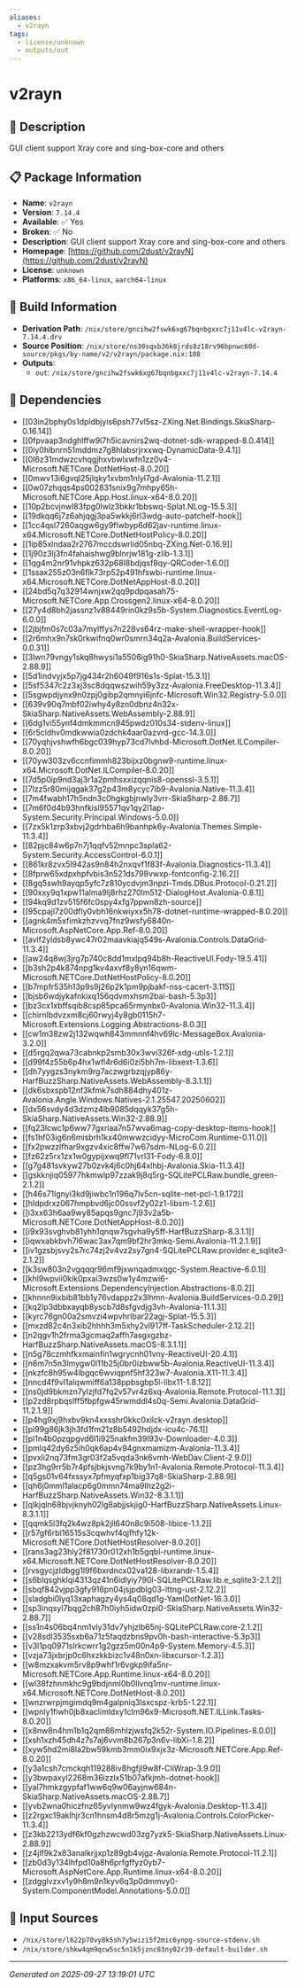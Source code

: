 ```yaml
---
aliases:
  - v2rayn
tags:
  - license/unknown
  - outputs/out
---
```


# v2rayn

## 📝 Description

GUI client support Xray core and sing-box-core and others

## 📋 Package Information

- **Name**: `v2rayn`
- **Version**: `7.14.4`
- **Available**: ✅ Yes
- **Broken**: ✅ No
- **Description**: GUI client support Xray core and sing-box-core and others
- **Homepage**: [https://github.com/2dust/v2rayN](https://github.com/2dust/v2rayN)
- **License**: `unknown`
- **Platforms**: `x86_64-linux`, `aarch64-linux`

## 🔧 Build Information

- **Derivation Path**: `/nix/store/gncihw2fswk6xg67bqnbgxxc7j11v4lc-v2rayn-7.14.4.drv`
- **Source Position**: `/nix/store/ns30sqxb36k8jrds8z18rv96bpnwc60d-source/pkgs/by-name/v2/v2rayn/package.nix:108`
- **Outputs**:
  - `out`:  `/nix/store/gncihw2fswk6xg67bqnbgxxc7j11v4lc-v2rayn-7.14.4`

## 🔗 Dependencies

- [[03in2bphy0s1dpldbjyis6psh77vl5sz-ZXing.Net.Bindings.SkiaSharp-0.16.14]]
- [[0fpvaap3ndghlffw9l7h5icavnirs2wq-dotnet-sdk-wrapped-8.0.414]]
- [[0iy0hlbnrn51mddmz7g8hlabsrjrxxwq-DynamicData-9.4.1]]
- [[0l6z31mdwzcvhqgjhxvbwlxwfn1zz0v4-Microsoft.NETCore.DotNetHost-8.0.20]]
- [[0mwv13i6gvql25jlqky1xvbm1nlyl7gd-Avalonia-11.2.1]]
- [[0w07zhqqs4ps002831snix9g7mhpy65h-Microsoft.NETCore.App.Host.linux-x64-8.0.20]]
- [[10p2bcvjnwl83fpg0lwlz3bkkr1bbswq-Splat.NLog-15.5.3]]
- [[19dkqq6j7z6ahjqgj3pa5wkkj6rl3wdg-auto-patchelf-hook]]
- [[1cc4qsl7260aqgw6gy9flwbyp6d62jav-runtime.linux-x64.Microsoft.NETCore.DotNetHostPolicy-8.0.20]]
- [[1ip85xlndaa2r2767mccdswrlid05nbq-ZXing.Net-0.16.9]]
- [[1j90z3lj3fn4fahaishwg9blnrjw181g-zlib-1.3.1]]
- [[1qg4m2nr91vhpkz632p68l8bdjqsf8qy-QRCoder-1.6.0]]
- [[1ssax255z03n6flk73rp52p491hfswbi-runtime.linux-x64.Microsoft.NETCore.DotNetAppHost-8.0.20]]
- [[24bd5q7q32914wnjxw2qq9pdpqasah75-Microsoft.NETCore.App.Crossgen2.linux-x64-8.0.20]]
- [[27y4d8bh2jassnz1v88449rin0kz9s5b-System.Diagnostics.EventLog-6.0.0]]
- [[2jbjfm0s7c03a7mylffys7n228vs64rz-make-shell-wrapper-hook]]
- [[2r6mhx9n7sk0rkwifnq0wr0smrn34q2a-Avalonia.BuildServices-0.0.31]]
- [[3lwn79vngy1skq8hwysi1a5506ig91h0-SkiaSharp.NativeAssets.macOS-2.88.9]]
- [[5d1indvyjx5p7jg434r2h6049f916s1s-Splat-15.3.1]]
- [[5sf5347c2z3xj3sc8dqqwszwih59y3zz-Avalonia.FreeDesktop-11.3.4]]
- [[5sgwpdjynx9n0zpj0gibp2qmnyi6jnfc-Microsoft.Win32.Registry-5.0.0]]
- [[639v90q7mbf02iwhy4y8zn0dbnz4n32x-SkiaSharp.NativeAssets.WebAssembly-2.88.9]]
- [[6dg1vi55ynf4dmkmmcn945pwdz010s34-stdenv-linux]]
- [[6r5cldhv0mdkwwia0zdchk4aar0azvrd-gcc-14.3.0]]
- [[70yqhjvshwfh6bgc039hyp73cd7lvhbd-Microsoft.DotNet.ILCompiler-8.0.20]]
- [[70yw303zv6ccnfimmh823bijxz0bgnw9-runtime.linux-x64.Microsoft.DotNet.ILCompiler-8.0.20]]
- [[7d5p0ip9nd3aj3r1a2pmhsxxizqqnis8-openssl-3.5.1]]
- [[7lzz5r80mijqgak37g2p43m8ycyc7ib9-Avalonia.Native-11.3.4]]
- [[7m4fwabh17h5ndn3c0hgkgbjnwly3vrr-SkiaSharp-2.88.7]]
- [[7m6f0d4b93hnfkisl95571qv1qy2l1ap-System.Security.Principal.Windows-5.0.0]]
- [[7zx5k1zrp3xbvj2gdrhba6h9banhpk6y-Avalonia.Themes.Simple-11.3.4]]
- [[82pjc84w6p7n7j1qqfv52mnpc3spla62-System.Security.AccessControl-6.0.1]]
- [[861kr8zvx5l942as9n84h2nxqvf1f83f-Avalonia.Diagnostics-11.3.4]]
- [[8fprw65xdpxhpfvbis3n521ds798vwxp-fontconfig-2.16.2]]
- [[8gq5swh9ayqp5yfc7z810ycdvjm3npzi-Tmds.DBus.Protocol-0.21.2]]
- [[90xxy9q1xpw11alma9lj8rhz270lm512-DialogHost.Avalonia-0.8.1]]
- [[94kq9d1zv515f6fc0spy4xfg7ppwn8zh-source]]
- [[95cpajl7z00dfly0vbh16nkwiyxx5h78-dotnet-runtime-wrapped-8.0.20]]
- [[agnk4m5xfimkzhzvvq7fnz9wsfy6840n-Microsoft.AspNetCore.App.Ref-8.0.20]]
- [[avlf2yldsb8ywc47r02maavkiajq549s-Avalonia.Controls.DataGrid-11.3.4]]
- [[aw24q8wj3jrg7p740c8dd1mxlpq94b8h-ReactiveUI.Fody-19.5.41]]
- [[b3sh2p4k874npg1kv4axvf8y8yn16qwm-Microsoft.NETCore.DotNetHostPolicy-8.0.20]]
- [[b7mpfr535h13p9s9j26p2k1pm9pjbakf-nss-cacert-3.115]]
- [[bjsb6wdjykafnkixq156qdvmxhsm2bai-bash-5.3p3]]
- [[bz3cx1xbffsqib8csp85pca65rmynbx0-Avalonia.Win32-11.3.4]]
- [[chirnlbdvzxm8cj60rwyj4y8gb0115h7-Microsoft.Extensions.Logging.Abstractions-8.0.3]]
- [[cw1m38zw2j132wqwh843mmnnf4hv69lc-MessageBox.Avalonia-3.2.0]]
- [[d5rgq2qwa73cabnkp2smb30x3wvi326f-xdg-utils-1.2.1]]
- [[d99f4z55b6p4hx1wfl4r6d6i0zi5bh7m-libxext-1.3.6]]
- [[dh7yygzs3nykm9rg7aczwgrbzqjyp86y-HarfBuzzSharp.NativeAssets.WebAssembly-8.3.1.1]]
- [[dk6sbxspb12nf3kfmk7sdh884dhy401z-Avalonia.Angle.Windows.Natives-2.1.25547.20250602]]
- [[dx56svdy4d3dzmz4lb9085dqqyk37g5h-SkiaSharp.NativeAssets.Win32-2.88.9]]
- [[fq23lcwc1p6ww77gxriaa7n57wva6mag-copy-desktop-items-hook]]
- [[fs1hf03ig6n6misbrh1kx40mwwzcidyy-MicroCom.Runtime-0.11.0]]
- [[fx2pwzzlfhar9xgzv4xic8ffw7w67sdm-NLog-6.0.2]]
- [[fz62z5rx1zx1w0gypijxwq9fl71vrl31-Fody-6.8.0]]
- [[g7g481svkyw27b0zvk4j6c0hj64xlhbj-Avalonia.Skia-11.3.4]]
- [[gskknjiq05977hkmwlp97zzak9j8q5rg-SQLitePCLRaw.bundle_green-2.1.2]]
- [[h46s71lgnyi3kd9jiwbc1n196q7lv5cn-sqlite-net-pcl-1.9.172]]
- [[hldpdrxz067hmpbvd6jc00ssvf2y02z1-libsm-1.2.6]]
- [[i3xx63h6aa9wy85apqs9gnc7j93v2a5b-Microsoft.NETCore.DotNetAppHost-8.0.20]]
- [[i9x93svghvb81yhh1qnqw7sgvha9y5ff-HarfBuzzSharp-8.3.1.1]]
- [[iqwxabkbvh7l6wac3ax7qm9bf2hr3mkq-Semi.Avalonia-11.2.1.9]]
- [[iv1gzsbjsvy2s7rc74zj2v4vz2sy7gn4-SQLitePCLRaw.provider.e_sqlite3-2.1.2]]
- [[k3sw803n2vgqqqr96mf9jxwnqadmxqgc-System.Reactive-6.0.1]]
- [[khl9wpvii0kik0pxai3wzs0w1y4mzwi6-Microsoft.Extensions.DependencyInjection.Abstractions-8.0.2]]
- [[khnnn9ixbib81bb1y76vdappz2x3lhmn-Avalonia.BuildServices-0.0.29]]
- [[kq2lp3dbbxayqb8yscb7d8sfgvdjg3vh-Avalonia-11.1.3]]
- [[kyrc76gn00a2smvzi4wpvhrlbar22agj-Splat-15.5.3]]
- [[mxzd82c4n3xib2hhhh3m5xhy2vl917ff-TaskScheduler-2.12.2]]
- [[n2qgv1h2frma3gcmaq2affh7asgxgzbz-HarfBuzzSharp.NativeAssets.macOS-8.3.1.1]]
- [[n5g78czmhfkxmainfin1wgrycnh01vny-ReactiveUI-20.4.1]]
- [[n6m7n5n3lmygw0l11b25j0br0izbww5b-Avalonia.ReactiveUI-11.3.4]]
- [[nkzfc8h95w4lbgqc6wviqpnf5hf323w7-Avalonia.X11-11.3.4]]
- [[nncd4f9vl1alqwmiff6a138ppbsgbp5l-libx11-1.8.12]]
- [[ns0jd9bkmzn7ylzjfd7fq2v57vr4z6xq-Avalonia.Remote.Protocol-11.1.3]]
- [[p2zd8rpbqslff5fbpfgw45rwmddl4s0q-Semi.Avalonia.DataGrid-11.2.1.9]]
- [[p4hg9xj9hxbv9kn4xxsshr0kkc0xilck-v2rayn.desktop]]
- [[pi99g86jk3jh3fd1fm21z8b5492hdjdx-icu4c-76.1]]
- [[pl1n4b0pzqpgvd6l1i925nakfm39l93v-Downloader-4.0.3]]
- [[pmlq42dy6z5ih0qk6ap4v94gnxmamizm-Avalonia-11.3.4]]
- [[pvxli2nq73fm3gr03f2a5vqda3nk6vmh-WebDav.Client-2.9.0]]
- [[pz3hg9rr5b7r4pfsjbkjsvng7k9by1n1-Avalonia.Remote.Protocol-11.3.4]]
- [[q5gs01v64fxssyx7pfmyqfxp1big37q8-SkiaSharp-2.88.9]]
- [[qh6j0mml1alacp6g0mmn74ma9lhz2g2i-HarfBuzzSharp.NativeAssets.Win32-8.3.1.1]]
- [[qlkjqln68bjvjknyh02lg8abjjskjig0-HarfBuzzSharp.NativeAssets.Linux-8.3.1.1]]
- [[qqmk5l3fq2k4wz8pk2jll640n8c9i508-libice-1.1.2]]
- [[r57gf6rbl16515s3cqwhvf4qjfhfy12k-Microsoft.NETCore.DotNetHostResolver-8.0.20]]
- [[rans3ag23hly2f81730r012xh1b5gqbl-runtime.linux-x64.Microsoft.NETCore.DotNetHostResolver-8.0.20]]
- [[rvsgycjzldbgg1l9f6bxrdncx02va128-libxrandr-1.5.4]]
- [[s6blqsghklqi4313qz41n6idlyiy790l-SQLitePCLRaw.lib.e_sqlite3-2.1.2]]
- [[sbqf842vjpp3gfy916pn04jsjpdblg03-lttng-ust-2.12.2]]
- [[sladgbi0lyq13xaphagzy4ys4q08qd1g-YamlDotNet-16.3.0]]
- [[sp3inqsyl7bqg2ch87h0iyh5idw0zpi0-SkiaSharp.NativeAssets.Win32-2.88.7]]
- [[ss1n4s06bq4nm1vly31dv7yhjzlb65nj-SQLitePCLRaw.core-2.1.2]]
- [[v28sdl3535sxb6a71z5faqdzbns9pv0h-bash-interactive-5.3p3]]
- [[v3l1pq0971slrkcwrr1g2gzz5m00n4p9-System.Memory-4.5.3]]
- [[vzja73jxbrjp0c6hxzkkbizc1v48n0xn-libxcursor-1.2.3]]
- [[w8mzxakvm5rv8p9whf1r6vgkp9ifa5nr-Microsoft.NETCore.App.Runtime.linux-x64-8.0.20]]
- [[wl38fzhnmkhc9g9bdjnml0b0llvnq1mv-runtime.linux-x64.Microsoft.NETCore.DotNetHost-8.0.20]]
- [[wnzrwrpjmgimdq9m4galpniq3lsxcspz-krb5-1.22.1]]
- [[wpnly1fiwh0jb8xaclimldxy1clm96x9-Microsoft.NET.ILLink.Tasks-8.0.20]]
- [[x8nw8n4hm1b1q2qm86mhlzjwsfq2k52r-System.IO.Pipelines-8.0.0]]
- [[xsh1xzh45dh4z7s7aj6vvm8b267p3n6v-libXi-1.8.2]]
- [[xyw5hd2mi8la2bw59kmb3mm0ix9xjx3z-Microsoft.NETCore.App.Ref-8.0.20]]
- [[y3a1csh7cmckqh119288iv8hgfjl9w8f-CliWrap-3.9.0]]
- [[y3bwpaxyl2268m36izzlx51b07afkjmh-dotnet-hook]]
- [[yal7hmkzgypfaf1ww6q9w06ayjnw684n-SkiaSharp.NativeAssets.macOS-2.88.7]]
- [[yvb2wna0hiczfnz65yvlynmw9wz4fgyk-Avalonia.Desktop-11.3.4]]
- [[z2rgxc19aklhjr3cn1hnsm4d8r5mzg1j-Avalonia.Controls.ColorPicker-11.3.4]]
- [[z3kb2213ydf6kf0gzhzwcwd03zg7yzk5-SkiaSharp.NativeAssets.Linux-2.88.9]]
- [[z4jlf9k2x83analkrjjxp1z89gb4vjgz-Avalonia.Remote.Protocol-11.2.1]]
- [[zb0d3y134lhfpd10a8h6prfgffyz0yb7-Microsoft.AspNetCore.App.Runtime.linux-x64-8.0.20]]
- [[zdgglvzxv1y9h8m9n1kyv6q3p0dmmvy0-System.ComponentModel.Annotations-5.0.0]]

## 📁 Input Sources

- `/nix/store/l622p70vy8k5sh7y5wizi5f2mic6ynpg-source-stdenv.sh`
- `/nix/store/shkw4qm9qcw5sc5n1k5jznc83ny02r39-default-builder.sh`

---
*Generated on 2025-09-27 13:19:01 UTC*
